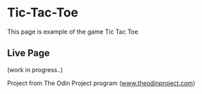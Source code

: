 # Tic-Tac-Toe
This page is example of the game Tic Tac Toe

## Live Page
(work in progress..)


Project from The Odin Project program (www.theodinproject.com)
